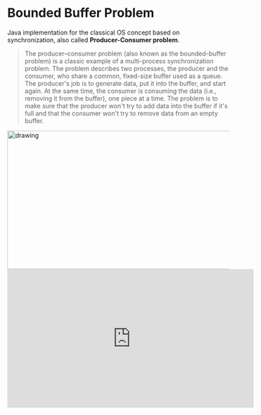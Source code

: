 
# Bounded Buffer Problem

Java implementation for the classical OS concept based on synchronization, also called **Producer-Consumer problem**.


> The producer–consumer problem (also known as the bounded-buffer problem) is a classic example of a multi-process synchronization problem. The problem describes two processes, the producer and the consumer, who share a common, fixed-size buffer used as a queue. The producer's job is to generate data, put it into the buffer, and start again. At the same time, the consumer is consuming the data (i.e., removing it from the buffer), one piece at a time. The problem is to make sure that the producer won't try to add data into the buffer if it's full and that the consumer won't try to remove data from an empty buffer.

<img src="https://www.thecrazyprogrammer.com/wp-content/uploads/2016/09/producer-consumer-problem-in-c.png" alt="drawing" width="560" height="315"/>

<iframe width="560" height="315" src="https://www.youtube.com/embed/VXJSJ6c3ZIs" frameborder="0" allow="accelerometer; autoplay; encrypted-media; gyroscope; picture-in-picture" allowfullscreen></iframe>
